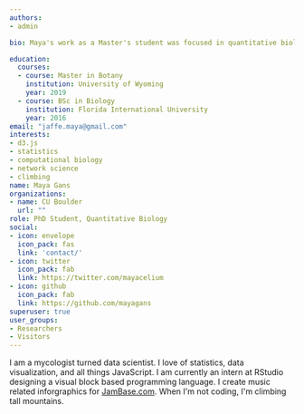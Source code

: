 ```yaml
---
authors:
- admin

bio: Maya's work as a Master's student was focused in quantitative biology, but she's become extremely passionate about data science and visualization, as well as both front and backend web development. 

education:
  courses:
  - course: Master in Botany
    institution: University of Wyoming
    year: 2019
  - course: BSc in Biology
    institution: Florida International University
    year: 2016
email: "jaffe.maya@gmail.com"
interests:
- d3.js
- statistics
- computational biology
- network science
- climbing
name: Maya Gans
organizations:
- name: CU Boulder
  url: ""
role: PhD Student, Quantitative Biology
social:
- icon: envelope
  icon_pack: fas
  link: 'contact/'
- icon: twitter
  icon_pack: fab
  link: https://twitter.com/mayacelium
- icon: github
  icon_pack: fab
  link: https://github.com/mayagans
superuser: true
user_groups:
- Researchers
- Visitors
---
```


I am a mycologist turned data scientist. I love of statistics, data visualization, and all things JavaScript. I am currently an intern at RStudio designing a visual block based programming language. I create music related inforgraphics for [JamBase.com](https://www.jambase.com/article/new-orleans-jazz-fest-after-dark-deep-dive). When I'm not coding, I'm climbing tall mountains.